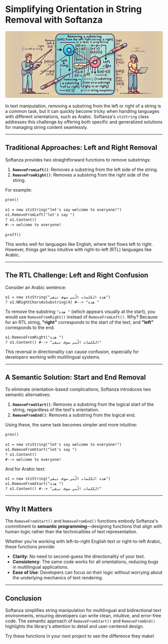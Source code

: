 # **Simplifying Orientation in String Removal with Softanza**
![Softanza Lists-in-Strings, by Microsoft Create AI](../images/stzstring-removefrom.jpg)

In text manipulation, removing a substring from the left or right of a string is a common task, but it can quickly become tricky when handling languages with different orientations, such as Arabic. Softanza's `stzString` class addresses this challenge by offering both specific and generalized solutions for managing string content seamlessly.

---

## **Traditional Approaches: Left and Right Removal**

Softanza provides two straightforward functions to remove substrings:

1. **`RemoveFromLeft()`**: Removes a substring from the left side of the string.  
2. **`RemoveFromRight()`**: Removes a substring from the right side of the string.

For example:
```ring
pron()

o1 = new stzString("let's say welcome to everyone!")
o1.RemoveFromLeft("let's say ")
? o1.Content()
#--> welcome to everyone!

proff()
```

This works well for languages like English, where text flows left to right. However, things get less intuitive with right-to-left (RTL) languages like Arabic.  

---

## **The RTL Challenge: Left and Right Confusion**

Consider an Arabic sentence:  
```ring
o1 = new stzString("هذه الكلمات الّتي سوف تبقى")
? o1.NRightCharsAsSubstring(4) #--> "هذه "
```

To remove the substring `"هذه "` (which appears visually at the start), you would use `RemoveFromRight()` instead of `RemoveFromLeft()`. Why? Because for an RTL string, **"right"** corresponds to the start of the text, and **"left"** corresponds to the end.

```ring
o1.RemoveFromRight("هذه ")
? o1.Content() #--> "الكلمات الّتي سوف تبقى"
```

This reversal in directionality can cause confusion, especially for developers working with multilingual systems.  

---

## **A Semantic Solution: Start and End Removal**

To eliminate orientation-based complications, Softanza introduces two semantic alternatives:

1. **`RemoveFromStart()`**: Removes a substring from the logical start of the string, regardless of the text's orientation.  
2. **`RemoveFromEnd()`**: Removes a substring from the logical end.

Using these, the same task becomes simpler and more intuitive:
```ring
pron()

o1 = new stzString("let's say welcome to everyone!")
o1.RemoveFromStart("let's say ")
? o1.Content()
#--> welcome to everyone!
```

And for Arabic text:
```ring
o1 = new stzString("هذه الكلمات الّتي سوف تبقى")
o1.RemoveFromStart("هذه ")
? o1.Content() #--> "الكلمات الّتي سوف تبقى"
```

---

## **Why It Matters**

The `RemoveFromStart()` and `RemoveFromEnd()` functions embody Softanza's commitment to **semantic programming**—designing functions that align with human logic rather than the technicalities of text representation. 

Whether you're working with left-to-right English text or right-to-left Arabic, these functions provide:

- **Clarity**: No need to second-guess the directionality of your text.
- **Consistency**: The same code works for all orientations, reducing bugs in multilingual applications.
- **Ease of Use**: Developers can focus on their logic without worrying about the underlying mechanics of text rendering.

---

## **Conclusion**

Softanza simplifies string manipulation for multilingual and bidirectional text environments, ensuring developers can write clean, intuitive, and error-free code. The semantic approach of `RemoveFromStart()` and `RemoveFromEnd()` highlights the library's attention to detail and user-centered design. 

Try these functions in your next project to see the difference they make!